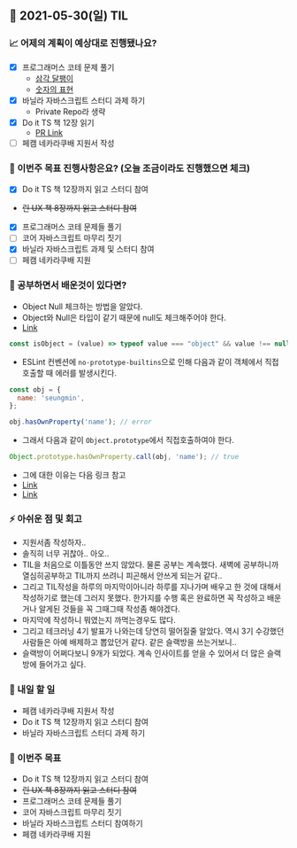 ## 📆 2021-05-30(일) TIL

### 📈 어제의 계획이 예상대로 진행됐나요?
- [x] 프로그래머스 코테 문제 풀기
  - [삼각 달팽이](https://github.com/saseungmin/daily_coding_dojo/tree/master/programmers/Level%202/%EC%82%BC%EA%B0%81%20%EB%8B%AC%ED%8C%BD%EC%9D%B4)
  - [숫자의 표현](https://github.com/saseungmin/daily_coding_dojo/tree/master/programmers/Level%202/%EC%88%AB%EC%9E%90%EC%9D%98%20%ED%91%9C%ED%98%84)
- [x] 바닐라 자바스크립트 스터디 과제 하기
  - Private Repo라 생략
- [x] Do it TS 책 12장 읽기
  - [PR Link](https://github.com/saseungmin/typescript_programming_study/pull/13)
- [ ] 페캠 네카라쿠배 지원서 작성

### 🦄 이번주 목표 진행사항은요? (오늘 조금이라도 진행했으면 체크)
- [x] Do it TS 책 12장까지 읽고 스터디 참여
- ~~린 UX 책 8장까지 읽고 스터디 참여~~
- [x] 프로그래머스 코테 문제들 풀기
- [ ] 코어 자바스크립트 마무리 짓기
- [x] 바닐라 자바스크립트 과제 및 스터디 참여
- [ ] 페캠 네카라쿠배 지원

### 🤔 공부하면서 배운것이 있다면?
- Object Null 체크하는 방법을 알았다.
- Object와 Null은 타입이 같기 때문에 null도 체크해주어야 한다.
- [Link](https://levelup.gitconnected.com/how-to-check-for-an-object-in-javascript-object-null-check-3b2632330296)

```js
const isObject = (value) => typeof value === "object" && value !== null;
```

- ESLint 컨벤션에 `no-prototype-builtins`으로 인해 다음과 같이 객체에서 직접 호출할 때 에러를 발생시킨다.

```js
const obj = {
  name: 'seungmin',
};

obj.hasOwnProperty('name'); // error
```

- 그래서 다음과 같이 `Object.prototype`에서 직접호출하여야 한다.

```js
Object.prototype.hasOwnProperty.call(obj, 'name'); // true
```

- 그에 대한 이유는 다음 링크 참고
- [Link](https://stackoverflow.com/questions/12017693/why-use-object-prototype-hasownproperty-callmyobj-prop-instead-of-myobj-hasow)
- [Link](https://yeon-js.tistory.com/8)

### ⚡ 아쉬운 점 및 회고
- 지원서좀 작성하자..
- 솔직히 너무 귀찮아.. 아오..
- TIL을 처음으로 이틀동안 쓰지 않았다. 물론 공부는 계속했다. 새벽에 공부하니까 열심히공부하고 TIL까지 쓰려니 피곤해서 안쓰게 되는거 같다..
- 그리고 TIL작성을 하루의 마지막이아니라 하루를 지나가며 배우고 한 것에 대해서 작성하기로 했는데 그러지 못했다. 한가지를 수행 혹은 완료하면 꼭 작성하고 배운거나 알게된 것들을 꼭 그때그때 작성좀 해야겠다.
- 마지막에 작성하니 뭐였는지 까먹는경우도 많다.
- 그리고 테크러닝 4기 발표가 나와는데 당연히 떨어질줄 알았다. 역시 3기 수강했던 사람들은 아예 배제하고 뽑았던거 같다. 같은 슬랙방을 쓰는거보니..
- 슬랙방이 어쩌다보니 9개가 되었다. 계속 인사이트를 얻을 수 있어서 더 많은 슬랙방에 들어가고 싶다.

### 🚀 내일 할 일
- 페캠 네카라쿠배 지원서 작성
- Do it TS 책 12장까지 읽고 스터디 참여
- 바닐라 자바스크립트 스터디 과제 하기

### 🎯 이번주 목표
- Do it TS 책 12장까지 읽고 스터디 참여
- ~~린 UX 책 8장까지 읽고 스터디 참여~~
- 프로그래머스 코테 문제들 풀기
- 코어 자바스크립트 마무리 짓기
- 바닐라 자바스크립트 스터디 참여하기
- 페캠 네카라쿠배 지원
